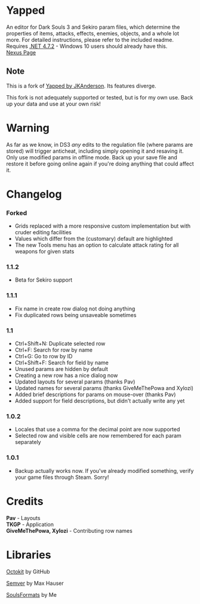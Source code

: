 # Yapped
An editor for Dark Souls 3 and Sekiro param files, which determine the properties of items, attacks, effects, enemies, objects, and a whole lot more. For detailed instructions, please refer to the included readme.  
Requires [.NET 4.7.2](https://www.microsoft.com/net/download/thank-you/net472) - Windows 10 users should already have this.  
[Nexus Page](https://www.nexusmods.com/darksouls3/mods/298)  

## Note
This is a fork of [Yapped by JKAnderson](https://github.com/JKAnderson/Yapped). Its features diverge.

This fork is not adequately supported or tested, but is for my own use. Back up your data and use at your own risk!

# Warning
As far as we know, in DS3 *any* edits to the regulation file (where params are stored) will trigger anticheat, including simply opening it and resaving it.  
Only use modified params in offline mode. Back up your save file and restore it before going online again if you're doing anything that could affect it.  

# Changelog
### Forked
* Grids replaced with a more responsive custom implementation but with cruder editing facilities
* Values which differ from the (customary) default are highlighted
* The new Tools menu has an option to calculate attack rating for all weapons for given stats

### 1.1.2
* Beta for Sekiro support

### 1.1.1
* Fix name in create row dialog not doing anything
* Fix duplicated rows being unsaveable sometimes

### 1.1
* Ctrl+Shift+N: Duplicate selected row
* Ctrl+F: Search for row by name
* Ctrl+G: Go to row by ID
* Ctrl+Shift+F: Search for field by name
* Unused params are hidden by default
* Creating a new row has a nice dialog now
* Updated layouts for several params (thanks Pav)
* Updated names for several params (thanks GiveMeThePowa and Xylozi)
* Added brief descriptions for params on mouse-over (thanks Pav)
* Added support for field descriptions, but didn't actually write any yet

### 1.0.2
* Locales that use a comma for the decimal point are now supported
* Selected row and visible cells are now remembered for each param separately

### 1.0.1
* Backup actually works now. If you've already modified something, verify your game files through Steam. Sorry!

# Credits
**Pav** - Layouts  
**TKGP** - Application  
**GiveMeThePowa, Xylozi** - Contributing row names

# Libraries
[Octokit](https://github.com/octokit/octokit.net) by GitHub

[Semver](https://github.com/maxhauser/semver) by Max Hauser

[SoulsFormats](https://github.com/JKAnderson/SoulsFormats) by Me